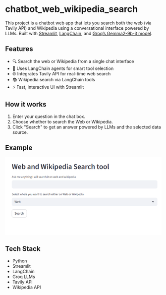 # chatbot_web_wikipedia_search
This project is a chatbot web app that lets you search both the web (via Tavily API) and Wikipedia using a conversational interface powered by LLMs. Built with [Streamlit](https://streamlit.io/), [LangChain](https://python.langchain.com/), and [Groq’s Gemma2-9b-it model](https://groq.com/).

## Features

- 🔍 Search the web or Wikipedia from a single chat interface
- 🦜 Uses LangChain agents for smart tool selection
- 🌐 Integrates Tavily API for real-time web search
- 📚 Wikipedia search via LangChain tools
- ⚡ Fast, interactive UI with Streamlit

## How it works

1. Enter your question in the chat box.
2. Choose whether to search the Web or Wikipedia.
3. Click "Search" to get an answer powered by LLMs and the selected data source.

## Example

![screenshot](demo.PNG)

## Tech Stack

- Python
- Streamlit
- LangChain
- Groq LLMs
- Tavily API
- Wikipedia API
